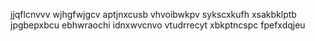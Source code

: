 jjqflcnvvv wjhgfwjgcv aptjnxcusb vhvoibwkpv sykscxkufh xsakbklptb jpgbepxbcu ebhwraochi idnxwvcnvo
vtudrrecyt xbkptncspc fpefxdqjeu
